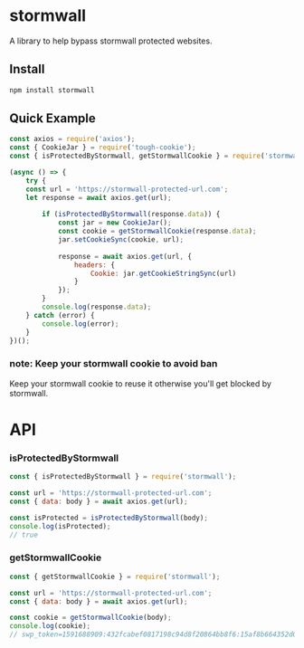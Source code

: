# stormwall

A library to help bypass stormwall protected websites.

## Install

```bash
npm install stormwall
```

## Quick Example

```js
const axios = require('axios');
const { CookieJar } = require('tough-cookie');
const { isProtectedByStormwall, getStormwallCookie } = require('stormwall');

(async () => {
	try {
    const url = 'https://stormwall-protected-url.com';
    let response = await axios.get(url);
    
		if (isProtectedByStormwall(response.data)) {
			const jar = new CookieJar();
			const cookie = getStormwallCookie(response.data);
			jar.setCookieSync(cookie, url);
      
			response = await axios.get(url, {
				headers: {
					Cookie: jar.getCookieStringSync(url)
				}
			});
		}
		console.log(response.data);
	} catch (error) {
		console.log(error);
	}
})();
```

### note: Keep your stormwall cookie to avoid ban
Keep your stormwall cookie to reuse it otherwise you'll get blocked by stormwall.

# API

### isProtectedByStormwall

```js
const { isProtectedByStormwall } = require('stormwall');

const url = 'https://stormwall-protected-url.com';
const { data: body } = await axios.get(url);

const isProtected = isProtectedByStormwall(body);
console.log(isProtected);
// true
```

### getStormwallCookie

```js
const { getStormwallCookie } = require('stormwall');

const url = 'https://stormwall-protected-url.com';
const { data: body } = await axios.get(url);

const cookie = getStormwallCookie(body);
console.log(cookie);
// swp_token=1591688909:432fcabef0817198c94d8f20864bb8f6:15af8b664352d0407f587b2c3e7b5432;path=/;max-age=1800
````